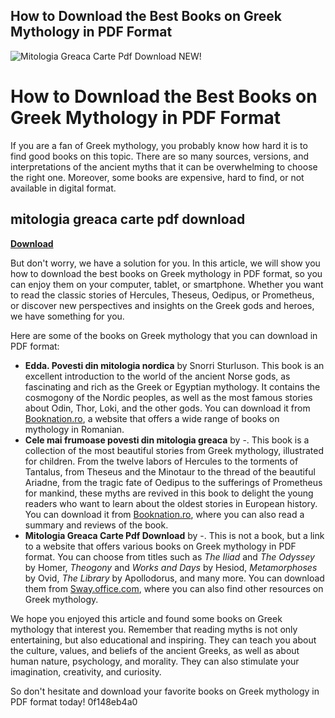 ## How to Download the Best Books on Greek Mythology in PDF Format

 
![Mitologia Greaca Carte Pdf Download NEW!](https://encrypted-tbn2.gstatic.com/images?q=tbn:ANd9GcTmJk-D6pUhBa9-WRyq_gP3RX6hl7mB3XP2J7z-IgGauWBdlzxCT_cms1g)

 
# How to Download the Best Books on Greek Mythology in PDF Format
 
If you are a fan of Greek mythology, you probably know how hard it is to find good books on this topic. There are so many sources, versions, and interpretations of the ancient myths that it can be overwhelming to choose the right one. Moreover, some books are expensive, hard to find, or not available in digital format.
 
## mitologia greaca carte pdf download


[**Download**](https://www.google.com/url?q=https%3A%2F%2Ffancli.com%2F2tLzVF&sa=D&sntz=1&usg=AOvVaw2pq7S74AZHPCsAWT1irKPy)

 
But don't worry, we have a solution for you. In this article, we will show you how to download the best books on Greek mythology in PDF format, so you can enjoy them on your computer, tablet, or smartphone. Whether you want to read the classic stories of Hercules, Theseus, Oedipus, or Prometheus, or discover new perspectives and insights on the Greek gods and heroes, we have something for you.
 
Here are some of the books on Greek mythology that you can download in PDF format:
 
- **Edda. Povesti din mitologia nordica** by Snorri Sturluson. This book is an excellent introduction to the world of the ancient Norse gods, as fascinating and rich as the Greek or Egyptian mythology. It contains the cosmogony of the Nordic peoples, as well as the most famous stories about Odin, Thor, Loki, and the other gods. You can download it from [Booknation.ro](https://booknation.ro/topcarti/carti-mitologie), a website that offers a wide range of books on mythology in Romanian.
- **Cele mai frumoase povesti din mitologia greaca** by -. This book is a collection of the most beautiful stories from Greek mythology, illustrated for children. From the twelve labors of Hercules to the torments of Tantalus, from Theseus and the Minotaur to the thread of the beautiful Ariadne, from the tragic fate of Oedipus to the sufferings of Prometheus for mankind, these myths are revived in this book to delight the young readers who want to learn about the oldest stories in European history. You can download it from [Booknation.ro](https://booknation.ro/carti/carte-pdf.php?product_id=1164859), where you can also read a summary and reviews of the book.
- **Mitologia Greaca Carte Pdf Download** by -. This is not a book, but a link to a website that offers various books on Greek mythology in PDF format. You can choose from titles such as *The Iliad* and *The Odyssey* by Homer, *Theogony* and *Works and Days* by Hesiod, *Metamorphoses* by Ovid, *The Library* by Apollodorus, and many more. You can download them from [Sway.office.com](https://sway.office.com/FMBJ6j15U6tVi5HX), where you can also find other resources on Greek mythology.

We hope you enjoyed this article and found some books on Greek mythology that interest you. Remember that reading myths is not only entertaining, but also educational and inspiring. They can teach you about the culture, values, and beliefs of the ancient Greeks, as well as about human nature, psychology, and morality. They can also stimulate your imagination, creativity, and curiosity.
 
So don't hesitate and download your favorite books on Greek mythology in PDF format today!
 0f148eb4a0
